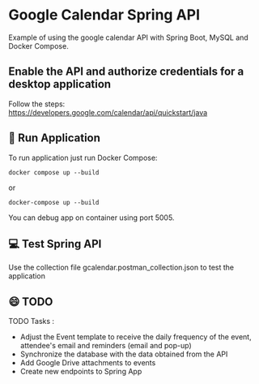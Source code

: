 # Google Calendar Spring API
Example of using the google calendar API with Spring Boot, MySQL and Docker Compose.
## Enable the API and authorize credentials for a desktop application

Follow the steps: https://developers.google.com/calendar/api/quickstart/java

## 🚀 Run Application
To run application just run Docker Compose:
```
docker compose up --build
```
or
```
docker-compose up --build
```
You can debug app on container using port 5005.

## 💻 Test Spring API 
Use the collection file gcalendar.postman_collection.json to test the application

## 😄 TODO 
TODO Tasks :
* Adjust the Event template to receive the daily frequency of the event, attendee's email and reminders (email and pop-up)
* Synchronize the database with the data obtained from the API
* Add Google Drive attachments to events
* Create new endpoints to Spring App
